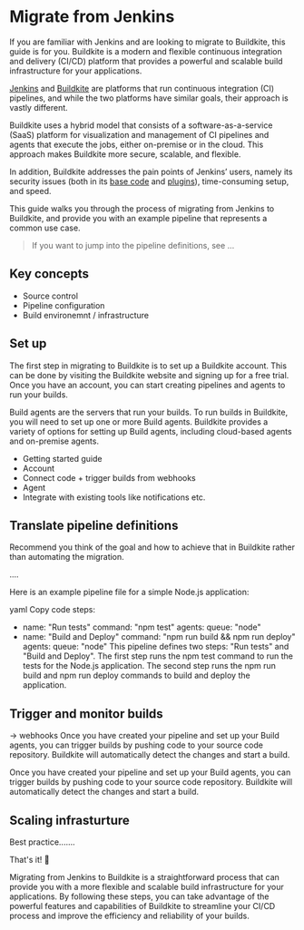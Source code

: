 # Migrate from Jenkins

If you are familiar with Jenkins and are looking to migrate to Buildkite, this guide is for you. Buildkite is a modern and flexible continuous integration and delivery (CI/CD) platform that provides a powerful and scalable build infrastructure for your applications.

[Jenkins](https://www.jenkins.io) and [Buildkite](https://buildkite.com) are platforms that run continuous integration (CI) pipelines, and while the two platforms have similar goals, their approach is vastly different.

Buildkite uses a hybrid model that consists of a software-as-a-service (SaaS) platform for visualization and management of CI pipelines and agents that execute the jobs, either on-premise or in the cloud. This approach makes Buildkite more secure, scalable, and flexible. 

In addition, Buildkite addresses the pain points of Jenkins’ users, namely its security issues (both in its [base code](https://www.cvedetails.com/vulnerability-list/vendor_id-15865/product_id-34004/Jenkins-Jenkins.html) and [plugins](https://securityaffairs.co/wordpress/132836/security/jenkins-plugins-zero-day-flaws.html)), time-consuming setup, and speed. 

This guide walks you through the process of migrating from Jenkins to Buildkite, and provide you with an example pipeline that represents a common use case.

> If you want to jump into the pipeline definitions, see ...

## Key concepts

- Source control
- Pipeline configuration
- Build environemnt / infrastructure

## Set up

The first step in migrating to Buildkite is to set up a Buildkite account. This can be done by visiting the Buildkite website and signing up for a free trial. Once you have an account, you can start creating pipelines and agents to run your builds.

Build agents are the servers that run your builds. To run builds in Buildkite, you will need to set up one or more Build agents. Buildkite provides a variety of options for setting up Build agents, including cloud-based agents and on-premise agents.


- Getting started guide
- Account
- Connect code + trigger builds from webhooks
- Agent
- Integrate with existing tools like notifications etc.

## Translate pipeline definitions

Recommend you think of the goal and how to achieve that in Buildkite rather than automating the migration.

....




Here is an example pipeline file for a simple Node.js application:

yaml
Copy code
steps:
  - name: "Run tests"
    command: "npm test"
    agents:
      queue: "node"
  - name: "Build and Deploy"
    command: "npm run build && npm run deploy"
    agents:
      queue: "node"
This pipeline defines two steps: "Run tests" and "Build and Deploy". The first step runs the npm test command to run the tests for the Node.js application. The second step runs the npm run build and npm run deploy commands to build and deploy the application.



## Trigger and monitor builds

-> webhooks
Once you have created your pipeline and set up your Build agents, you can trigger builds by pushing code to your source code repository. Buildkite will automatically detect the changes and start a build.

Once you have created your pipeline and set up your Build agents, you can trigger builds by pushing code to your source code repository. Buildkite will automatically detect the changes and start a build.

## Scaling infrasturture

Best practice.......


That's it! 🎉

Migrating from Jenkins to Buildkite is a straightforward process that can provide you with a more flexible and scalable build infrastructure for your applications. By following these steps, you can take advantage of the powerful features and capabilities of Buildkite to streamline your CI/CD process and improve the efficiency and reliability of your builds.